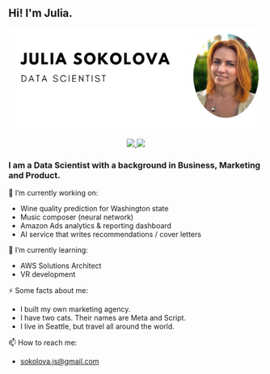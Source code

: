 ## Hi! I'm Julia. 
  
<p align="right"> <img src="https://github.com/JuliaSokolova/JuliaSokolova/blob/main/img.png"></p>
  
<!-- LinkedIn Contact -->
<p align="center">
  <a href="https://www.linkedin.com/in/jsokolova/" target="_blank">
    <img src="https://img.shields.io/badge/LinkedIn-JULIA%20SOKOLOVA-blue?style=for-the-badge&logo=Linkedin&logoColor=white"/>
  </a>
  
<!-- Email -->
  <a href="mailto:sokolova.js@gmail.com">
    <img src="https://img.shields.io/badge/EMAIL-sokolova.js@gmail.com-d44638?style=for-the-badge"/>
  </a>

### I am a Data Scientist with a background in Business, Marketing and Product.

🔭 I’m currently working on: 
  - Wine quality prediction for Washington state 
  - Music composer (neural network)
  - Amazon Ads analytics & reporting dashboard
  - AI service that writes recommendations / cover letters 


🌱 I’m currently learning:
  - AWS Solutions Architect 
  - VR development
  

⚡ Some facts about me:
 - I built my own marketing agency. 
 - I have two cats. Their names are Meta and Script.
 - I live in Seattle, but travel all around the world.
  

📫 How to reach me:
 - sokolova.js@gmail.com
